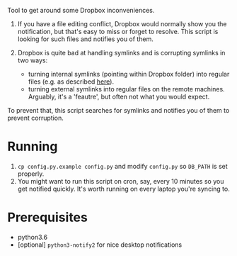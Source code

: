 Tool to get around some Dropbox inconveniences.

1. If you have a file editing conflict, Dropbox would normally show you the notification, but that's easy to miss or forget to resolve. This script is looking for such files and notifies you of them.
2. Dropbox is quite bad at handling symlinks and is corrupting symlinks in two ways:

    * turning internal symlinks (pointing within Dropbox folder) into regular files (e.g. as described [here](http://www.paulingraham.com/dropbox-and-symlinks.html)).
    * turning external symlinks into regular files on the remote machines. Arguably, it's a 'feautre', but often not what you would expect.

To prevent that, this script searches for symlinks and notifies you of them to prevent corruption.

# Running
1. `cp config.py.example config.py` and modify `config.py` so `DB_PATH` is set properly.
2. You might want to run this script on cron, say, every 10 minutes so you get notified quickly. It's worth running on every laptop you're syncing to.

# Prerequisites
* python3.6
* [optional] `python3-notify2` for nice desktop notifications

